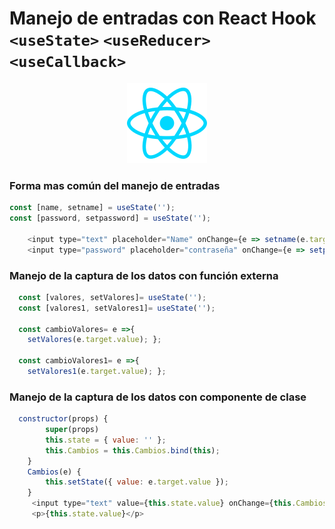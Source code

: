 # Manejo de entradas con React Hook `<useState>` `<useReducer>` `<useCallback>`

<p align="center">
<img src="https://raw.githubusercontent.com/CarlosJCdev/Login-React-Firebase/master/src/icons/react1.png">
</p>


### Forma mas común del manejo de entradas
```javascript
const [name, setname] = useState('');
const [password, setpassword] = useState('');

    <input type="text" placeholder="Name" onChange={e => setname(e.target.value)} /><br/>
    <input type="password" placeholder="contraseña" onChange={e => setpassword(e.target.value)} /><br/>
```

### Manejo de la captura de los datos con función externa
```javascript
  const [valores, setValores]= useState('');
  const [valores1, setValores1]= useState('');

  const cambioValores= e =>{
    setValores(e.target.value); };

  const cambioValores1= e =>{
    setValores1(e.target.value); };

```

### Manejo de la captura de los datos con componente de clase
```javascript
  constructor(props) {
        super(props)
        this.state = { value: '' };
        this.Cambios = this.Cambios.bind(this);
    }
    Cambios(e) {
        this.setState({ value: e.target.value });
    }
     <input type="text" value={this.state.value} onChange={this.Cambios} />
     <p>{this.state.value}</p>

```

